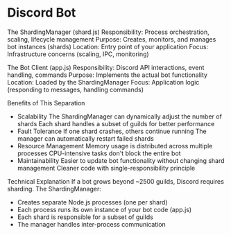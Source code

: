 # Discord Bot
The ShardingManager (shard.js)
Responsibility: Process orchestration, scaling, lifecycle management
Purpose: Creates, monitors, and manages bot instances (shards)
Location: Entry point of your application
Focus: Infrastructure concerns (scaling, IPC, monitoring)

The Bot Client (app.js)
Responsibility: Discord API interactions, event handling, commands
Purpose: Implements the actual bot functionality
Location: Loaded by the ShardingManager
Focus: Application logic (responding to messages, handling commands)

Benefits of This Separation
- Scalability
The ShardingManager can dynamically adjust the number of shards
Each shard handles a subset of guilds for better performance
- Fault Tolerance
If one shard crashes, others continue running
The manager can automatically restart failed shards
- Resource Management
Memory usage is distributed across multiple processes
CPU-intensive tasks don't block the entire bot
- Maintainability
Easier to update bot functionality without changing shard management
Cleaner code with single-responsibility principle

Technical Explanation
If a bot grows beyond ~2500 guilds, Discord requires sharding. The ShardingManager:
- Creates separate Node.js processes (one per shard)
- Each process runs its own instance of your bot code (app.js)
- Each shard is responsible for a subset of guilds
- The manager handles inter-process communication